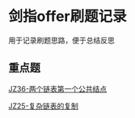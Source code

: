 # 剑指offer刷题记录
用于记录刷题思路，便于总结反思

## 重点题

[JZ36-两个链表第一个公共结点](./JZ36-两个链表中的第一个公共结点.py)

[JZ25-复杂链表的复制](./JZ25-复杂链表的复制.py)
